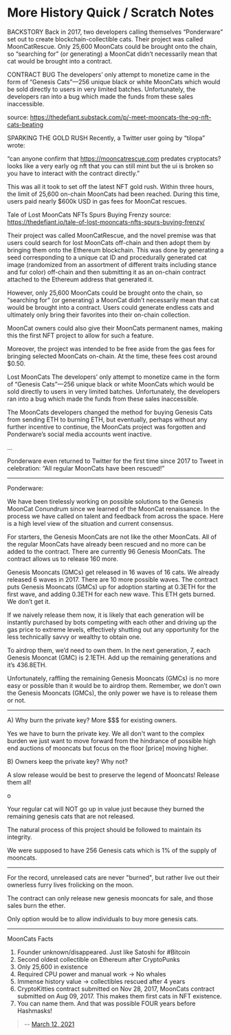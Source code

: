 # More History Quick / Scratch Notes


BACKSTORY Back in 2017,
two developers calling themselves “Ponderware” set out to create blockchain-collectible cats. Their project was called MoonCatRescue. Only 25,600 MoonCats could be brought onto the chain, so “searching for” (or generating) a MoonCat didn’t necessarily mean that cat would be brought into a contract.


CONTRACT BUG  The developers’ only attempt to monetize came in the form of “Genesis Cats”—256 unique black or white MoonCats which would be sold directly to users in very limited batches. Unfortunately, the developers ran into a bug which made the funds from these sales inaccessible.

source: https://thedefiant.substack.com/p/-meet-mooncats-the-og-nft-cats-beating


SPARKING THE GOLD RUSH Recently, a Twitter user going by “tilopa” wrote:

“can anyone confirm that https://mooncatrescue.com predates cryptocats? looks like a very early og nft that you can still mint but the ui is broken so you have to interact with the contract directly.”

This was all it took to set off the latest NFT gold rush. Within three hours, the limit of 25,600 on-chain MoonCats had been reached. During this time, users paid nearly $600k USD in gas fees for MoonCat rescues.





Tale of Lost MoonCats NFTs Spurs Buying Frenzy
source: https://thedefiant.io/tale-of-lost-mooncats-nfts-spurs-buying-frenzy/


Their project was called MoonCatRescue, and the novel premise was that users could search for lost MoonCats off-chain and then adopt them by bringing them onto the Ethereum blockchain. This was done by generating a seed corresponding to a unique cat ID and procedurally generated cat image (randomized from an assortment of different traits including stance and fur color) off-chain and then submitting it as an on-chain contract attached to the Ethereum address that generated it.

However, only 25,600 MoonCats could be brought onto the chain, so “searching for” (or generating) a MoonCat didn’t necessarily mean that cat would be brought into a contract. Users could generate endless cats and ultimately only bring their favorites into their on-chain collection.

MoonCat owners could also give their MoonCats permanent names, making this the first NFT project to allow for such a feature.

Moreover, the project was intended to be free aside from the gas fees for bringing selected MoonCats on-chain. At the time, these fees cost around $0.50.


Lost MoonCats
The developers’ only attempt to monetize came in the form of “Genesis Cats”—256 unique black or white MoonCats which would be sold directly to users in very limited batches. Unfortunately, the developers ran into a bug which made the funds from these sales inaccessible.

The MoonCats developers changed the method for buying Genesis Cats from sending ETH to burning ETH, but eventually, perhaps without any further incentive to continue, the MoonCats project was forgotten and Ponderware’s social media accounts went inactive.

...

Ponderware even returned to Twitter for the first time since 2017 to Tweet in celebration: “All regular MoonCats have been rescued!”

---

Ponderware:

We have been tirelessly working on possible solutions to the Genesis MoonCat Conundrum since we learned of the MoonCat renaissance. In the process we have called on talent and feedback from across the space. Here is a high level view of the situation and current consensus.

For starters, the Genesis MoonCats are not like the other MoonCats. All of the regular MoonCats have already been rescued and no more can be added to the contract. There are currently 96 Genesis MoonCats. The contract allows us to release 160 more.

Genesis Mooncats (GMCs) get released in 16 waves of 16 cats. We already released 6 waves in 2017. There are 10 more possible waves. The contract puts Genesis Mooncats (GMCs) up for adoption starting at 0.3ETH for the first wave, and adding 0.3ETH for each new wave. This ETH gets burned. We don’t get it.


If we naively release them now, it is likely that each generation will be instantly purchased by bots competing with each other and driving up the gas price to extreme levels, effectively shutting out any opportunity for the less technically savvy or wealthy to obtain one.

To airdrop them, we’d need to own them. In the next generation, 7, each Genesis Mooncat (GMC) is 2.1ETH. Add up the remaining generations and it’s 436.8ETH.

Unfortunately, raffling the remaining Genesis Mooncats (GMCs) is no more easy or possible than it would be to airdrop them. Remember, we don’t own the Genesis Mooncats (GMCs), the only power we have is to release them or not.


---

A) Why burn the private key?  More $$$ for existing owners.

Yes we have to burn the private key.
We all don't want to the complex burden we just want to move forward from the hindrance of possible high end auctions of mooncats but focus on the floor [price] moving higher.


B) Owners keep the private key? Why not?

A slow release would be best to preserve the legend of Mooncats!
Release them all!

 o

Your regular cat will NOT go up in value just because they burned the remaining genesis cats that are not released.

The natural process of this project
should be followed to maintain its integrity.

We were supposed to have 256 Genesis cats
which is 1% of the supply of mooncats.

---

For the record, unreleased cats are never "burned",
but rather live out their ownerless furry lives
frolicking on the moon.

The contract can only release new genesis mooncats for sale, and those sales burn the ether.

Only option would be to allow individuals
to buy more genesis cats.



---

MoonCats Facts

1. Founder unknown/disappeared. Just like Satoshi for #Bitcoin
2. Second oldest collectible on Ethereum after CryptoPunks
3. Only 25,600 in existence
4. Required CPU power and manual work -> No whales
5. Immense history value -> collectibles rescued after 4 years
6. CryptoKitties contract submitted on Nov 28, 2017, MoonCats contract submitted on Aug 09, 2017. This makes them first cats in NFT existence.
7. You can name them. And that was possible FOUR years before Hashmasks!


> -- [March 12, 2021](https://twitter.com/sampepper/status/1370502291661287424)







